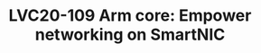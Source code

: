 ---
categories:
- lvc20
description: 'Slack channel to chat with the speaker during the live broadcast: https://linaroconnect.slack.com/archives/C01B14D9D8T<br><br>SmartNIC
  becomes increasingly popular in datacenter and telco. It can achieve high performance
  and rich feature networking, and release CPU resources on server.<br>In a real deployment,
  OVS-DPDK on Arm based SmartNIC is one of the common networking solutions. In this
  presentation, we would demo two different SmartNICs for OVS-DPDK, and discuss the
  advantages introduced by Arm CPU as follows:<br>1. Flexible and programmable.<br>2.
  Highly efficient implementation for complex features difficult to be done by hardware.<br>3.
  Fully offloading, include control plane and management plane.'
image: /assets/images/featured-images/lvc20/LVC20-109.png
session_id: LVC20-109
session_room: '[Track 3] DataCenter'
session_slot:
  end_time: 2020-09-22 13:25
  start_time: 2020-09-22 13:00
session_speakers:
- speaker_bio: I am a Software Engineer from Arm working on networking open source
    software. I focus on Open vSwitch and SmartNIC related projects.
  speaker_company: Arm Ltd
  speaker_image: http://avatars.sched.co/0/24/11406028/avatar.jpg.320x320px.jpg?cf4
  speaker_name: Lance Yang
  speaker_position: Software Engineer
  speaker_role: attendee, speaker
session_track: Data Center
tag: session
tags: Data Center
title: 'LVC20-109 Arm core: Empower networking on SmartNIC'
---